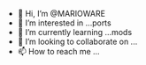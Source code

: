 - 👋 Hi, I’m @MARIOWARE
- 👀 I’m interested in ...ports
- 🌱 I’m currently learning ...mods
- 💞️ I’m looking to collaborate on ...
- 📫 How to reach me ...

<!---
MARIOWARE/MARIOWARE is a ✨ special ✨ repository because its `README.md` (this file) appears on your GitHub profile.
You can click the Preview link to take a look at your changes.
--->
